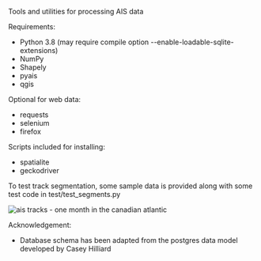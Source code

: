 Tools and utilities for processing AIS data

Requirements:
  * Python 3.8 (may require compile option --enable-loadable-sqlite-extensions)
  * NumPy
  * Shapely
  * pyais
  * qgis

Optional for web data:
  * requests
  * selenium
  * firefox

Scripts included for installing:
  * spatialite
  * geckodriver


To test track segmentation, some sample data is provided along with some test code in test/test_segments.py


![ais tracks - one month in the canadian atlantic](https://gitlab.meridian.cs.dal.ca/matt_s/ais_public/-/raw/master/output/scriptoutput.png)


Acknowledgement:
  * Database schema has been adapted from the postgres data model developed by Casey Hilliard

